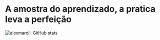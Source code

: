 # A amostra do aprendizado, a pratica leva a perfeição

![alexmarolli GitHub stats](https://github-readme-stats.vercel.app/api?username=anuraghazra&show_icons=true&theme=transparent)
